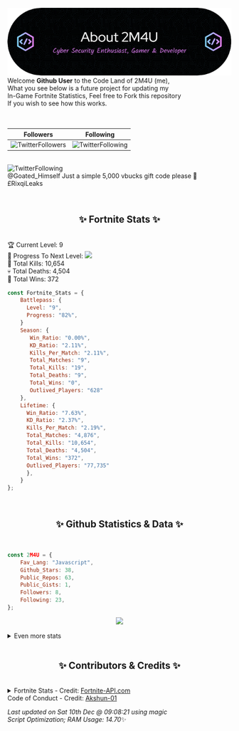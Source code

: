 
  ![Header](./src/github-banner.png)
  <br>
  Welcome **Github User** to the Code Land of 2M4U (me),<br>
  What you see below is a future project for updating my<br>
  In-Game Fortnite Statistics, Feel free to Fork this repository<br>
  If you wish to see how this works.
  <br><br>
  <br>
  
  | Followers  | Following |
  | ---------- |:---------:|
  | ![TwitterFollowers](https://img.shields.io/badge/Twitter%20Followers-86-blue)  | ![TwitterFollowing](https://img.shields.io/badge/Twitter%20Following-252-blue)  |


  <br>![TwitterFollowing](https://img.shields.io/badge/Latest%20Tweet--blue)<br>
  @Goated_Himself Just a simple 5,000 vbucks gift code please 🙏 £RixqiLeaks
   
  <br><h2 align="center"> ✨ Fortnite Stats ✨</h2><br>
  🏆 Current Level: 9<br>
  🎉 Progress To Next Level: ![](https://geps.dev/progress/82)<br>
  🎯 Total Kills: 10,654<br>
  💀 Total Deaths: 4,504<br>
  👑 Total Wins: 372<br>

```js
const Fortnite_Stats = {
    Battlepass: {
      Level: "9",
      Progress: "82%",    
    }
    Season: { 
       Win_Ratio: "0.00%",
       KD_Ratio: "2.11%",
       Kills_Per_Match: "2.11%",
       Total_Matches: "9",
       Total_Kills: "19",
       Total_Deaths: "9",
       Total_Wins: "0",
       Outlived_Players: "628"
    },
    Lifetime: {
      Win_Ratio: "7.63%",
      KD_Ratio: "2.37%",
      Kills_Per_Match: "2.19%",
      Total_Matches: "4,876",
      Total_Kills: "10,654",
      Total_Deaths: "4,504",
      Total_Wins: "372",
      Outlived_Players: "77,735"
      },
    }
}; 
```


<br><h2 align="center"> ✨ Github Statistics & Data ✨</h2><br>

```js
const 2M4U = {
    Fav_Lang: "Javascript",
    Github_Stars: 38,
    Public_Repos: 63,
    Public_Gists: 1,
    Followers: 8,
    Following: 23,
}; 
```

<p align="center">
<img src="https://github-readme-streak-stats.herokuapp.com/?user=2M4U&theme=tokyonight">
</p>
<details>
  <summary>
      Even more stats
  </summary>
  <p align="center">
    <img src="https://github-profile-trophy.vercel.app/?username=2M4U&theme=dracula">
    <img src="https://github-readme-stats.vercel.app/api?username=2M4U&theme=tokyonight&count_private=true&show_icons=true&include_all_commits=true">
  </p>
</details>
<br><h2 align="center"> ✨ Contributors & Credits ✨</h2><br>
<details>
  <summary>
      Fortnite Stats - Credit: <a href="https://fortnite-api.com/?utm_source=github.com/2M4U/2M4U">Fortnite-API.com</a><br>
      Code of Conduct - Credit: <a href="https://github.com/Akshun-01">Akshun-01</a>
  </summary>
</details>

<!-- Last updated on Sat Dec 10 2022 09:08:21 GMT+0000 (Coordinated Universal Time) ;-;-->
<i>Last updated on  Sat 10th Dec @ 09:08:21 using magic<br>
Script Optimization; RAM Usage: 14.70</i>✨